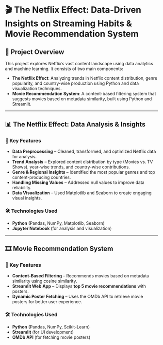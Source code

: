 # 🎬 The Netflix Effect: Data-Driven Insights on Streaming Habits & Movie Recommendation System  

## 🚀 Project Overview  
This project explores Netflix’s vast content landscape using data analytics and machine learning. It consists of two main components:  

- **The Netflix Effect**: Analyzing trends in Netflix content distribution, genre popularity, and country-wise production using Python and data visualization techniques.  
- **Movie Recommendation System**: A content-based filtering system that suggests movies based on metadata similarity, built using Python and Streamlit.  

---

## 📊 The Netflix Effect: Data Analysis & Insights  

### 📌 Key Features  
- **Data Preprocessing** – Cleaned, transformed, and optimized Netflix data for analysis.  
- **Trend Analysis** – Explored content distribution by type (Movies vs. TV Shows), year-wise trends, and country-wise contributions.  
- **Genre & Regional Insights** – Identified the most popular genres and top content-producing countries.  
- **Handling Missing Values** – Addressed null values to improve data reliability.  
- **Data Visualization** – Used Matplotlib and Seaborn to create engaging visual insights.  

### 🛠 Technologies Used  
- **Python** (Pandas, NumPy, Matplotlib, Seaborn)  
- **Jupyter Notebook** (for analysis and visualization)  

---

## 🎞 Movie Recommendation System  

### 📌 Key Features  
- **Content-Based Filtering** – Recommends movies based on metadata similarity using cosine similarity.  
- **Streamlit Web App** – Displays **top 5 movie recommendations** with posters.  
- **Dynamic Poster Fetching** – Uses the OMDb API to retrieve movie posters for better user experience.  

### 🛠 Technologies Used  
- **Python** (Pandas, NumPy, Scikit-Learn)  
- **Streamlit** (for UI development)  
- **OMDb API** (for fetching movie posters)
